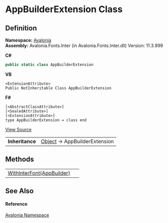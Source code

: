 # AppBuilderExtension Class




## Definition
**Namespace:** <a href="N_Avalonia">Avalonia</a>  <br />**Assembly:** Avalonia.Fonts.Inter (in Avalonia.Fonts.Inter.dll) Version: 11.3.999

**C#**
``` C#
public static class AppBuilderExtension
```
**VB**
``` VB
<ExtensionAttribute>
Public NotInheritable Class AppBuilderExtension
```
**F#**
``` F#
[<AbstractClassAttribute>]
[<SealedAttribute>]
[<ExtensionAttribute>]
type AppBuilderExtension = class end
```



<a href="https://github.com/AvaloniaUI/Avalonia/tree/master/src/Avalonia.Fonts.Inter/AppBuilderExtension.cs" title="View the source code">View Source</a>

<table><tr><td><strong>Inheritance</strong></td><td><a href="https://learn.microsoft.com/dotnet/api/system.object" target="_blank" rel="noopener noreferrer">Object</a>  →  AppBuilderExtension</td></tr></table>



## Methods
<table><tr><td><a href="M_Avalonia_AppBuilderExtension_WithInterFont">WithInterFont(AppBuilder)</a></td><td> </td></tr></table>

## See Also


#### Reference
<a href="N_Avalonia">Avalonia Namespace</a>